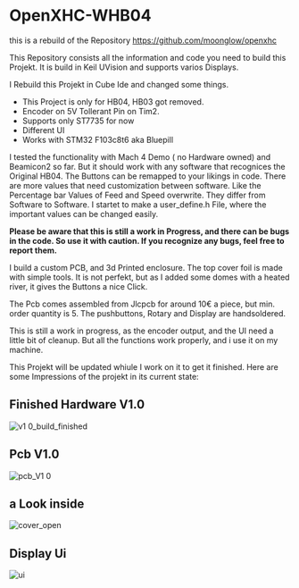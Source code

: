 # OpenXHC-WHB04


this is a rebuild of the Repository https://github.com/moonglow/openxhc 

This Repository consists all the information and code you need to build this Projekt. It is build in Keil UVision and supports varios Displays.

I Rebuild this Projekt in Cube Ide and changed some things.
- This Project is only for HB04, HB03 got removed.
- Encoder on 5V Tollerant Pin on Tim2.
- Supports only ST7735 for now
- Different UI
- Works with STM32 F103c8t6 aka Bluepill

I tested the functionality with Mach 4 Demo ( no Hardware owned) and Beamicon2 so far. But it should work with any software that recognices the Original HB04.
The Buttons can be remapped to your likings in code. There are more values that need customization between software. Like the Percentage bar Values of Feed and Speed overwrite. 
They differ from Software to Software. I startet to make a user_define.h File, where the important values can be changed easily.

**Please be aware that this is still a work in Progress, and there can be bugs in the code. So use it with caution. If you recognize any bugs, feel free to report them.**


I build a custom PCB, and 3d Printed enclosure. 
The top cover foil is made with simple tools. It is not perfekt, but as I added some domes with a heated river, it gives the Buttons a nice Click.

The Pcb comes assembled from Jlcpcb for around 10€ a piece, but min. order quantity is 5.
The pushbuttons, Rotary and Display are handsoldered.

This is still a work in progress, as the encoder output, and the UI need a little bit of cleanup.
But all the functions work properly, and i use it on my machine.

This Projekt will be updated whiule I work on it to get it finished.
Here are some Impressions of the projekt in its current state:

## Finished Hardware V1.0
![v1 0_build_finished](https://github.com/user-attachments/assets/1b9d413c-b84d-428c-9bd9-02228abece8d)

## Pcb V1.0
![pcb_V1 0](https://github.com/user-attachments/assets/5d2cdaf9-2615-4f56-9971-138232a727e2)

## a Look inside
![cover_open](https://github.com/user-attachments/assets/40c11b59-10a0-4417-a93a-418ff70080a0)

## Display Ui
![ui](https://github.com/user-attachments/assets/c57479b0-7ce7-49dd-b0fe-c94b38cec598)

